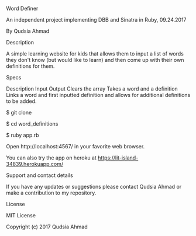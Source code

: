 

Word Definer

An independent project implementing DBB and Sinatra in Ruby, 09.24.2017

By Qudsia Ahmad

Description

A simple learning website for kids that allows them to input a list of words they don't know (but would like to learn) and then come up with their own definitions for them.

Specs

Description	Input	Output
Clears the array	Takes a word and a definition Links a word and first inputted definition and allows for additional definitions to be added.

$ git clone

$ cd word_definitions

$ ruby app.rb

Open http://localhost:4567/ in your favorite web browser.

You can also try the app on heroku at https://lit-island-34839.herokuapp.com/

Support and contact details

If you have any updates or suggestions please contact Qudsia Ahmad or make a contribution to my repository.

License

MIT License

Copyright (c) 2017 Qudsia Ahmad
